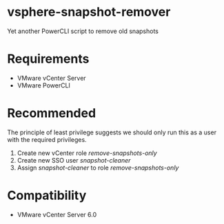# vsphere-snapshot-remover
Yet another PowerCLI script to remove old snapshots

# Requirements
* VMware vCenter Server
* VMware PowerCLI

# Recommended
The principle of least privilege suggests we should only run this as a user with the required privileges.

1. Create new vCenter role *remove-snapshots-only*
1. Create new SSO user *snapshot-cleaner*
1. Assign *snapshot-cleaner* to role *remove-snapshots-only*

# Compatibility
* VMware vCenter Server 6.0

